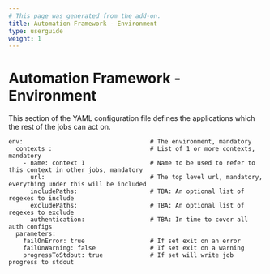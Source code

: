 ```yaml
---
# This page was generated from the add-on.
title: Automation Framework - Environment
type: userguide
weight: 1
---
```


# Automation Framework - Environment

This section of the YAML configuration file defines the applications which the rest of the jobs can act on.

```
env:                                   # The environment, mandatory
  contexts :                           # List of 1 or more contexts, mandatory
    - name: context 1                  # Name to be used to refer to this context in other jobs, mandatory
      url:                             # The top level url, mandatory, everything under this will be included
      includePaths:                    # TBA: An optional list of regexes to include
      excludePaths:                    # TBA: An optional list of regexes to exclude
      authentication:                  # TBA: In time to cover all auth configs
  parameters:
    failOnError: true                  # If set exit on an error         
    failOnWarning: false               # If set exit on a warning
    progressToStdout: true             # If set will write job progress to stdout
```
